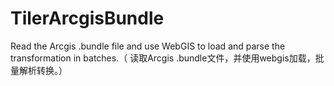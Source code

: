 # TilerArcgisBundle
Read the Arcgis .bundle file and use WebGIS to load and parse the transformation in batches.（  读取Arcgis .bundle文件，并使用webgis加载，批量解析转换。）
